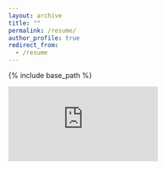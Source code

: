 ```yaml
---
layout: archive
title: ""
permalink: /resume/
author_profile: true
redirect_from:
  - /resume
---
```

{% include base_path %}

![Download my CV here :)](http://chengsy11.github.io/files/CVShuangyuCheng.pdf)

